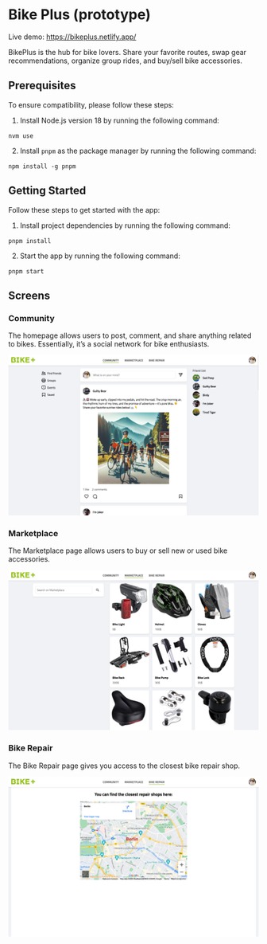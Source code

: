 # Bike Plus (prototype)

Live demo: https://bikeplus.netlify.app/

BikePlus is the hub for bike lovers. Share your favorite routes, swap gear recommendations, organize group rides, and buy/sell bike accessories.

## Prerequisites

To ensure compatibility, please follow these steps:

1. Install Node.js version 18 by running the following command:

```
nvm use
```

2. Install `pnpm` as the package manager by running the following command:

```
npm install -g pnpm
```

## Getting Started

Follow these steps to get started with the app:

1. Install project dependencies by running the following command:

```
pnpm install
```

2. Start the app by running the following command:

```
pnpm start
```

## Screens

### Community

The homepage allows users to post, comment, and share anything related to bikes. Essentially, it’s a social network for bike enthusiasts.

![screen-community](README-assets/screen-community.png)

### Marketplace

The Marketplace page allows users to buy or sell new or used bike accessories.

![screen-market](README-assets/screen-market.png)

### Bike Repair

The Bike Repair page gives you access to the closest bike repair shop.

![screen-repair](README-assets/screen-repair.png)
